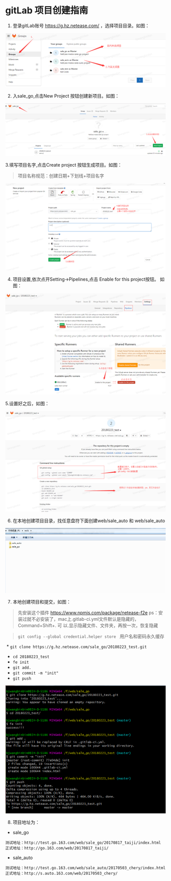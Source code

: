 # gitLab 项目创建指南

1. 登录gitLab账号 https://g.hz.netease.com/ ，选择项目目录。如图：

![步骤一](./img/1.png)

2. 入sale_go,点击New Project 按钮创建新项目。如图：

![步骤二](./img/2.png)

3.填写项目名字,点击Create project 按钮生成项目。如图：
> 项目名称规范：创建日期+下划线+项目名字

![步骤三](./img/3.png)

4. 项目设置,依次点开Setting->Pipelines,点击 Enable for this project按钮。 如图：

![步骤四](./img/4.png)

5.设置好之后，如图：

![步骤五](./img/7.png)

6. 在本地创建项目目录，找任意盘符下面创建web/sale_auto 和 web/sale_auto

![步骤五](./img/8.png)


7. 本地创建项目和提交，如图：
> 先安装这个插件 https://www.npmjs.com/package/netease-f2e  ps：安装过就不必安装了，mac上.gitlab-ci.yml文件默认是隐藏的，Command+Shift+. 可
以.显示隐藏文件、文件夹，再按一次，恢复隐藏

> `git config --global credential.helper store`   用户名和密码永久缓存

  * `git clone https://g.hz.netease.com/sale_go/20180223_test.git`
  * `cd 20180223_test`
  * `fe init`
  * `git add.`
  * `git commit -m "init"`
  * `git push`
  
  
![步骤五](./img/9.png)

8. 项目地址为：
  * sale_go
  ```
  测试地址：http://test.go.163.com/web/sale_go/20170817_taiji/index.html
  正式地址：http://go.163.com/web/20170817_taiji/
  ```
  * sale_auto
  ```
  测试地址：http://test.go.163.com/web/sale_auto/20170503_chery/index.html
  正式地址：http://s.auto.163.com/web/20170503_chery/
  ```
  
